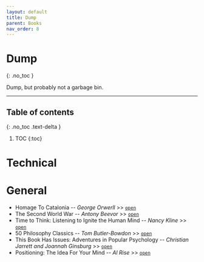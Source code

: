 ```yaml
---
layout: default
title: Dump
parent: Books
nav_order: 8
---
```


# Dump
{: .no_toc }

Dump, but probably not a garbage bin.

---

## Table of contents
{: .no_toc .text-delta }

1. TOC
{:toc}

# Technical

# General

- Homage To Catalonia -- *George Orwerll* >> [`open`](https://www.goodreads.com/book/show/9646.Homage_to_Catalonia)
- The Second World War  -- *Antony Beevor* >> [`open`](https://www.goodreads.com/book/show/13528287-the-second-world-war)
- Time to Think: Listening to Ignite the Human Mind  -- *Nancy Kline* >> [`open`](https://www.amazon.in/Time-Think-Listening-Ignite-Human-ebook/dp/B005OVTZJC)
- 50 Philosophy Classics  -- *Tom Butler-Bowdon* >> [`open`](https://www.amazon.in/50-Philosophy-Classics/dp/1473655420/)
- This Book Has Issues: Adventures in Popular Psychology -- *Christian Jarrett and Joannah Ginsburg* >> [`open`](https://www.amazon.in/This-Book-Has-Issues-Adventures/dp/0826479782)
- Positioning: The Idea For Your Mind -- *Al Rise* >> [`open`](https://twitter.com/patrick_oshag/status/1398610524187807744)
